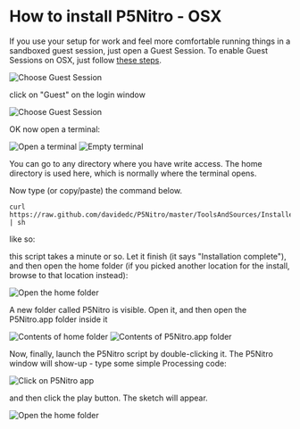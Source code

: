 How to install P5Nitro - OSX
======================


If you use your setup for work and feel more comfortable running things in a sandboxed guest session, just open a Guest Session. To enable Guest Sessions on OSX, just follow [these steps](http://docs.info.apple.com/article.html?path=Mac/10.5/en/15600.html).

![Choose Guest Session](https://github.com/davidedc/P5Nitro/raw/master/Docs/Screenshots%20of%20osx%20installation/Capture.PNG)

click on "Guest" on the login window

![Choose Guest Session](https://github.com/davidedc/P5Nitro/raw/master/Docs/Screenshots%20of%20osx%20installation/Capture2.PNG)

OK now open a terminal:

![Open a terminal](https://github.com/davidedc/P5Nitro/raw/master/Docs/Screenshots%20of%20osx%20installation/Capture3.PNG)
![Empty terminal](https://github.com/davidedc/P5Nitro/raw/master/Docs/Screenshots%20of%20osx%20installation/Capture4.PNG)

You can go to any directory where you have write access. The home directory is used here, which is normally where the terminal opens.

Now type (or copy/paste) the command below.

	curl https://raw.github.com/davidedc/P5Nitro/master/ToolsAndSources/Installer/P5NitroInstallerSnowLeopard.sh | sh

like so:


this script takes a minute or so. Let it finish (it says "Installation complete"), and then open the home folder (if you picked another location for the install, browse to that location instead):

![Open the home folder](https://github.com/davidedc/P5Nitro/raw/master/Docs/Screenshots%20of%20osx%20installation/Capture5.PNG)

A new folder called P5Nitro is visible. Open it, and then open the P5Nitro.app folder inside it

![Contents of home folder](https://github.com/davidedc/P5Nitro/raw/master/Docs/Screenshots%20of%20osx%20installation/Capture6.PNG)
![Contents of P5Nitro.app folder](https://github.com/davidedc/P5Nitro/raw/master/Docs/Screenshots%20of%20osx%20installation/Capture7.PNG)

Now, finally, launch the P5Nitro script by double-clicking it. The P5Nitro window will show-up - type some simple Processing code:

![Click on P5Nitro app](https://github.com/davidedc/P5Nitro/raw/master/Docs/Screenshots%20of%20osx%20installation/Capture8.PNG)

and then click the play button. The sketch will appear.

![Open the home folder](https://github.com/davidedc/P5Nitro/raw/master/Docs/Screenshots%20of%20osx%20installation/Capture9.PNG)
	

